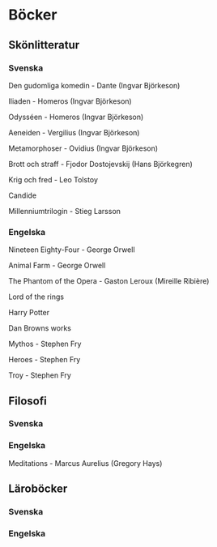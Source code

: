 # Böcker

## Skönlitteratur 

### Svenska

Den gudomliga komedin - Dante (Ingvar Björkeson)

Iliaden - Homeros (Ingvar Björkeson)

Odysséen - Homeros (Ingvar Björkeson)

Aeneiden - Vergilius (Ingvar Björkeson)

Metamorphoser - Ovidius (Ingvar Björkeson)

Brott och straff - Fjodor Dostojevskij (Hans Björkegren)

Krig och fred - Leo Tolstoy

Candide

Millenniumtrilogin - Stieg Larsson 

### Engelska

Nineteen Eighty-Four - George Orwell

Animal Farm - George Orwell

The Phantom of the Opera - Gaston Leroux (Mireille Ribière)

Lord of the rings

Harry Potter

Dan Browns works

Mythos - Stephen Fry

Heroes - Stephen Fry

Troy - Stephen Fry

## Filosofi

### Svenska

### Engelska

Meditations - Marcus Aurelius (Gregory Hays)

## Läroböcker

### Svenska

### Engelska
